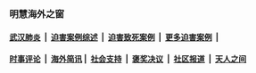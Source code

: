 
### 明慧海外之窗

####  [武汉肺炎](indexes/365.md?t=02161200) &nbsp;|&nbsp;  [迫害案例综述](indexes/328.md?t=02161200) &nbsp;|&nbsp; [迫害致死案例](indexes/277.md?t=02161200)  &nbsp;|&nbsp; [更多迫害案例](indexes/81.md?t=02161200)  &nbsp;|&nbsp; 
####  [时事评论](indexes/19.md?t=02161200) &nbsp;|&nbsp; [海外简讯](indexes/245.md?t=02161200)&nbsp;|&nbsp;  [社会支持](indexes/140.md?t=02161200) &nbsp;|&nbsp; [褒奖决议](indexes/282.md?t=02161200) &nbsp;|&nbsp; [社区报道](indexes/91.md?t=02161200)  &nbsp;|&nbsp; [天人之间](indexes/78.md?t=02161200) 

